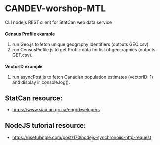 # CANDEV-worshop-MTL
CLI nodejs REST client for StatCan web data service 

#### Census Profile example
1. run Geo.js to fetch unique geography identifiers (outputs GEO.csv).
2. run CensusProfile.js to get Profile data for list of geographies (outputs GET.csv).

#### VectorID example
1. run asyncPost.js to fetch Canadian population estimates (vectorID: 1) and display in console.log().

## StatCan resource:
* https://www.statcan.gc.ca/eng/developers

## NodeJS tutorial resource:
* https://usefulangle.com/post/170/nodejs-synchronous-http-request
